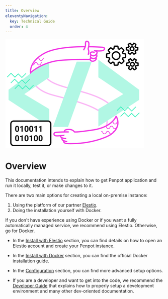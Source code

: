 ```yaml
---
title: Overview
eleventyNavigation:
  key: Technical Guide
  order: 4
---
```


<div class="main-illus">
  <img src="/img/home-techguide.png" alt="Technical guide" border="0">
</div>

# Overview

This documentation intends to explain how to get Penpot application and run it locally, test it, or make changes to it.

There are two main options for creating a local on-premise instance:

1. Using the platform of our partner <a href="https://elest.io/" target="_blank">Elestio</a>.
2. Doing the installation yourself with Docker.

<p class="advice">
If you don't have experience using Docker or if you want a fully automatically managed service, we recommend using Elestio. Otherwise, go for Docker.
</p>

* In the [Install with Elestio][1] section, you can find details on how to open an Elestio account and create your Penpot instance.

* In the [Install with Docker][2] section, you can find the official Docker installation guide.

* In the [Configuration][3] section, you can find more advanced setup options.

* If you are a developer and want to get into the code, we recommend the [Developer Guide][4] that explains how to properly setup a development environment and many other dev-oriented documentation.

[1]: /technical-guide/getting-started/
[2]: /technical-guide/configuration/
[3]: /technical-guide/configuration/
[4]: /technical-guide/developer/
